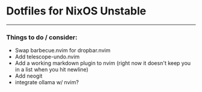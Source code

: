 # Dotfiles for NixOS Unstable
---
### Things to do / consider:
- Swap barbecue.nvim for dropbar.nvim
- Add telescope-undo.nvim
- Add a working markdown plugin to nvim (right now it doesn't keep you in a list when you hit newline)
- Add neogit
- integrate ollama w/ nvim?

